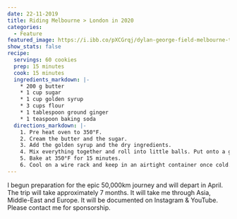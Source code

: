```yaml
---
date: 22-11-2019
title: Riding Melbourne > London in 2020
categories:
  - Feature
featured_image: https://i.ibb.co/pXCGrqj/dylan-george-field-melbourne-to-london-feature.jpg
show_stats: false
recipe:
  servings: 60 cookies
  prep: 15 minutes
  cook: 15 minutes
  ingredients_markdown: |-
    * 200 g butter
    * 1 cup sugar
    * 1 cup golden syrup
    * 3 cups flour
    * 1 tablespoon ground ginger
    * 1 teaspoon baking soda
  directions_markdown: |-
    1. Pre heat oven to 350°F.
    2. Cream the butter and the sugar.
    3. Add the golden syrup and the dry ingredients.
    4. Mix everything together and roll into little balls. Put onto a greased baking tray, pressing the balls down very slightly with a fork.
    5. Bake at 350°F for 15 minutes.
    6. Cool on a wire rack and keep in an airtight container once cold.
---
```

I begun preparation for the epic 50,000km journey and will depart in April. The trip will take approximately 7 months. It will take me through Asia, Middle-East and Europe. It will be documented on Instagram & YouTube. Please contact me for sponsorship.